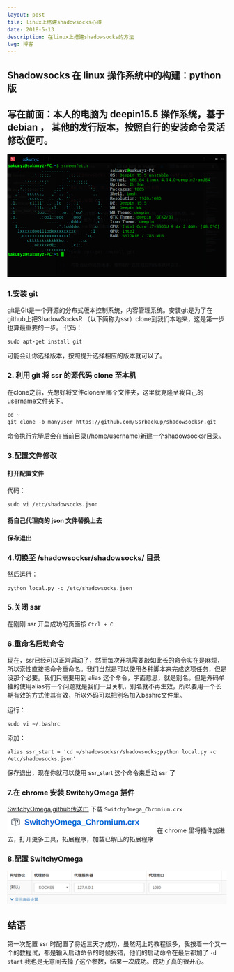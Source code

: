 ```yaml
---
layout: post
tile: linux上搭建shadowsocks心得
date: 2018-5-13
description: 在linux上搭建shadowsocks的方法
tag: 博客
---
```


## Shadowsocks 在 linux 操作系统中的构建：python 版

## 写在前面：本人的电脑为 deepin15.5 操作系统，基于debian ， 其他的发行版本，按照自行的安装命令灵活修改便可。
![screenfetch](/images/ssr/screenfetch.png)

### 1.安装 git

git是Git是一个开源的分布式版本控制系统，内容管理系统。安装git是为了在github上把ShadowSocksR （以下简称为ssr）clone到我们本地来，这是第一步也算最重要的一步。
代码：

~~~shell
sudo apt-get install git
~~~
可能会让你选择版本，按照提升选择相应的版本就可以了。

### 2. 利用 git 将 ssr 的源代码 clone 至本机

在clone之前，先想好将文件clone至哪个文件夹，这里就克隆至我自己的username文件夹下。

~~~shell
cd ~
git clone -b manyuser https://github.com/Ssrbackup/shadowsocksr.git
~~~

命令执行完毕后会在当前目录(/home/username)新建一个shadowsocksr目录。

### 3.配置文件修改
#### 打开配置文件
代码：

~~~shell
sudo vi /etc/shadowsocks.json
~~~

#### 将自己代理商的 json 文件替换上去

#### 保存退出

### 4.切换至 /shadowsocksr/shadowsocks/ 目录
然后运行：

~~~shell
python local.py -c /etc/shadowsocks.json
~~~

### 5.关闭 ssr
在刚刚 ssr 开启成功的页面按 `Ctrl + C`

### 6.重命名启动命令
现在，ssr已经可以正常启动了，然而每次开机需要敲如此长的命令实在是麻烦，所以索性直接把命令重命名。我们当然是可以使用各种脚本来完成这项任务，但是没那个必要。我们只需要用到 alias 这个命令，字面意思，就是别名。但是外码单独的使用alias有一个问题就是我们一旦关机，别名就不再生效，所以要用一个长期有效的方式使其有效，所以外码可以把别名加入bashrc文件里。

运行：

~~~shell
sudo vi ~/.bashrc
~~~

添加：
~~~shell
alias ssr_start = 'cd ~/shadowsocksr/shadowsocks;python local.py -c /etc/shadowsocks.json'
~~~
保存退出，现在你就可以使用 ssr_start 这个命令来启动 ssr 了


### 7.在 chrome 安装 SwitchyOmega 插件
[SwitchyOmega github传送门](https://github.com/FelisCatus/SwitchyOmega/releases)
下载 `SwitchyOmega_Chromium.crx`
![SwitchyOmega_Chromium.crx](/images/ssr/SwitchyOmega.png)
在 chrome 里将插件加进去，打开更多工具，拓展程序，加载已解压的拓展程序

### 8.配置 SwitchyOmega
![2](/images/ssr/proxy.png)

## 结语
第一次配置 ssr 时配置了将近三天才成功，虽然网上的教程很多，我按着一个又一个的教程试，都是输入启动命令的时候报错，他们的启动命令在最后都加了 `-d start` 我也是无意间去掉了这个参数，结果一次成功。成功了真的很开心。
